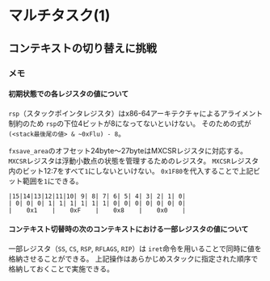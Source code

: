 # マルチタスク(1)

## コンテキストの切り替えに挑戦

### メモ

#### 初期状態での各レジスタの値について

`rsp`（スタックポインタレジスタ）はx86-64アーキテクチャによるアライメント制約のため
`rsp`の下位4ビットが8になってないといけない。
そのための式が`(<stack最後尾の値> & ~0xFlu) - 8`。

`fxsave_area`のオフセット24byte〜27byteはMXCSRレジスタに対応する。
`MXCSR`レジスタは浮動小数点の状態を管理するためのレジスタ。
`MXCSR`レジスタ内のビット12:7をすべて`1`にしないといけない。
`0x1F80`を代入することで上記ビット範囲を`1`にできる。

```
|15|14|13|12|11|10| 9| 8| 7| 6| 5| 4| 3| 2| 1| 0|
| 0| 0| 0| 1| 1| 1| 1| 1| 1| 0| 0| 0| 0| 0| 0| 0|
|    0x1    |    0xF    |    0x8    |    0x0    |
```

#### コンテキスト切替時の次のコンテキストにおける一部レジスタの値について

一部レジスタ（`SS`, `CS`,  `RSP`, `RFLAGS`, `RIP`）は
`iret`命令を用いることで同時に値を格納させることができる。
上記操作はあらかじめスタックに指定された順序で格納しておくことで実施できる。